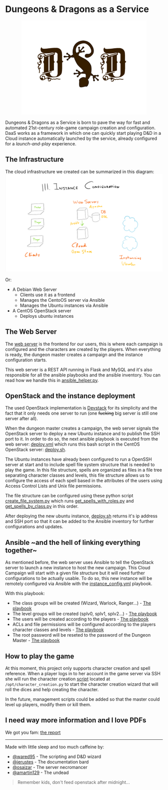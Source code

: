 
# Dungeons & Dragons as a Service

<p align="center">
 <img src="https://github.com/osaizar/DaaS/blob/master/Report/images/logo.png?raw=true" alt="alt text" height="300">
</p>

Dungeons & Dragons as a Service is born to pave the way for fast and automated 21st-century role-game campaign creation and configuration. DaaS works as a framework in which one can quickly start playing D&D in a Cloud instance automatically launched by the service, already configured for a _launch-and-play_ experience.

## The Infrastructure
The cloud infrastructure we created can be summarized in this diagram:
![alt_text](Report/images/Phase3.png)

Or:
- A Debian Web Server
  * Clients use it as a frontend
  * Manages the CentoOS server via Ansible
  * Manages the Ubuntu instances via Ansible
- A CentOS OpenStack server
  * Deploys ubuntu instances

## The Web Server
The [web server](Web%20API/server.py) is the frontend for our users, this is where each campaign is configured and the characters are created by the players. When everything is ready, the dungeon master creates a campaign and the instance configuration starts.

This web server is a REST API running in Flask and MySQL and it's also responsible for all the ansible playbooks and the ansible inventory. You can read how we handle this in [ansible_helper.py](Web%20API/ansible_helper.py).

## OpenStack and the instance deployment
The used OpenStack implementation is [Devstack](https://docs.openstack.org/devstack/latest/) for its simplicity and the fact that it only needs one server to run (one ~~fucking~~ big server is still one server after all).

When the dungeon master creates a campaign, the web server signals the OpenStack server to deploy a new Ubuntu instance and to publish the SSH port to it. In order to do so, the next ansible playbook is executed from the web server: [deploy.yml](Web%20API/ansible/deploy.yml) which runs this bash script in the CentOS OpenStack server: [deploy.sh](Scripts/deploy.sh).

The Ubuntu instances have already been configured to run a OpenSSH server at start and to include spell file system structure that is needed to play the game. In this file structure, spells are organized as files in a file tree separating character classes and levels, this file structure allows us to configure the access of each spell based in the attributes of the users using Access Control Lists and Unix file permissions. 

The file structure can be configured using these python script [create_file_system.py](Scripts/spells_roles/create_file_system.py) which runs [get_spells_with_roles.py](Scripts/spells_roles/get_spells_with_roles.py) and [get_spells_by_class.py](Scripts/spells_roles/get_spells_by_class.py) in this order.

After deploying the new ubuntu instance, [deploy.sh](Scripts/deploy.sh) returns it's ip address and SSH port so that it can be added to the Ansible inventory for further configurations and updates.

## Ansible ~and the hell of linking everything together~
As mentioned before, the web server uses Ansible to tell the OpenStack server to launch a new instance to host the new campaign. This Cloud Campaign will start with a given file structure but it will need further configurations to be actually usable. To do so, this new instance will be remotely configured via Ansible with the [instance_config.yml](Web%20API/ansible/instance_config.yml) playbook.

With this playbook:
- The class groups will be created (Wizard, Warlock, Ranger...) - [The playbook](Web%20API/ansible/create_class_groups.yml)
- The level groups will be created (splv0, splv1, splv2...) - [The playbook](Web%20API/ansible/create_level_groups.yml)
- The users will be created according to the players - [The playbook](Web%20API/ansible/create_user_fromfile.yml)
- ACLs and file permissions will be configured according to the players character classes and levels - [The playbook](Web%20API/ansible/set_acls.yml)
- The root password will be reseted to the password of the Dungeon Master - [The playbook](Web%20API/ansible/reset_root_pwd.yml)

## How to play the game
At this moment, this project only supports character creation and spell reference. 
When a player logs in to her account in the game server via SSH she will run the character creation [script](Scripts/character_creation.py) located at `/opt/character_creation.py` to start the character creation wizard that will roll the dices and help creating the character.

In the future, management scripts could be added so that the master could level up players, modify them or kill them.

## I need way more information and I love PDFs
We got you fam: [the report](Report/Report_architectures.pdf)

___

Made with little sleep and too much caffeine by:
- [@wared95](https://github.com/wared95) - The scripting and D&D wizard
- [@jerustes](https://github.com/jerustes) - The documentation bard
- [@osaizar](https://github.com/osaizar) - The server necromancer
- [@amartin129](https://github.com/amartin129) - The undead

> Remember kids, don't feed openstack after midnight...
